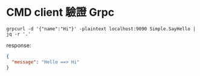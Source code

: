# CMD client 驗證 Grpc

```shell
grpcurl -d '{"name":"Hi"}' -plaintext localhost:9090 Simple.SayHello | jq -r '.'

```

response:

```json
{
  "message": "Hello ==> Hi"
}

```
